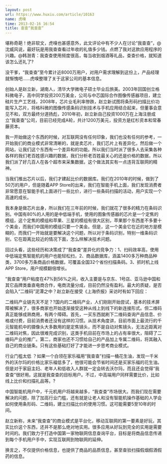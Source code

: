 ```yaml
---
layout: post
url: https://www.huxiu.com/article/10163
name: 虎嗅
time: 2013-02-16 16:54
title: 查查“我查查”
---
```

堪称奇葩！绝非软文，虎嗅也甚感意外，此文评论中有不少人在讨论“我查查”，@沈威风说，最好玩是用我查查看过年收的礼值多少钱。点燃了我对这款应用程序的兴趣。@韩澍青：我查查使用频度很高，每当收到烟酒等礼品，查查价格，就知道该怎么还礼了?

没干爹，“我查查”至今累计近8000万用户，对用户需求理解到这份上，产品经理就惭愧吧......虎嗅整理了关于这家公司的基本信息。

创始人是赵立新，湖南人，清华大学微电子硕士毕业后旅美。2003年回国创立格科微电子，高中同学投资200万美金，公司与中芯国际合作图像传感器项目，建立硅片生产工艺线，2008年，芯片业毛利率惨跌，赵立新试图将条形码扫描比价功能写入芯片，将格科微的图像传感条码识别技术与手机应用结合起来，但董事会意见不和，双方最终分道扬彪，2010年初，赵立新自己投资1000万在上海注册成立“我查查”公司，目前已经完成A轮，共计1200万美元，投资方是红杉资本和常春藤资本。

我一开始做这个东西的时候，对互联网没有任何印象，我们也没有任何的参考，一开始我们的商业模式非常清晰的，就是卖芯片，我们芯片上有差异化，然后做一个网站，让我们这个东西有一个差异和的功能。所以我们当时派了很多人去采集各种各样的我们老百姓感兴趣的数据，我们分析老百姓最关心的还是价格的数据，所以我们派了好几百人在各个超市来采集数据，这个做法其实有一点违背互联网的精神。

当我们推出芯片以后，我们才建起比价的数据库。我们在2010年的时候，做到了50万的用户，但是随着APP Store的出来，我们在智能手机上面，我们发现消费者非常愿意在智能手机上面进行一些比价，进行一些条码扫描的活动，用户实现一个高速的成长。

我本身是做芯片出身，所以我们在三年前的时候，我们就花了很多的精力在条码识别。中国有80%的人用的是中低端手机，使用的图象传感器的芯片是一个定焦的模组，这个定焦的模组和苹果、三星的模组有很大区别，苹果那个东西差不多要十个美金，而我们中国用的模组只要一个美金。但是，这一个美金它在近的地方是模糊的，而我们一开始就是要解决这个问题，所以对于条码识别，特别一维条码识别，它在距离比较近的情况下面，怎么样解决技术问题。

回过头看，这些经历和决策成了“我查查”差异化的竞争力：1、扫码效率高，使用中低端定焦智能机的用户也能轻松扫，2、商品数据库，涵盖1400多万种商品种类，3700多万条商品价格数据，可覆盖全国32个省份扫描条码。3、抓时机上线APP Store，用户规模翻倍增长。

“我查查“用户粘度在47%到56%之间，收入主要是与京东、1号店、亚马逊中国和其它品牌类垂直电商合作，电商流量分成，目前仍然没有盈利。最大的质疑，是否会陷入“二维码”泥潭之中？赵立新在接受《上海侨报》采访时有如下回应：

二维码产业链先天不足？?国内的二维码产业，人们刚刚开始尝试，基本的技术屏障被解决了，很多商家也开始逐渐接受这种从线上到线下的新连接形式。但二维码真正能够成熟商用，有两个障碍。首先，一买东西就刷下二维码查询产品信息、价格或付费，目前消费者还没有这样的习惯。从技术角度讲，目前市面上最流行的千元智能机中的摄像头大多数用的是定焦镜头，而不是自动对焦镜头，无法近距离对二维码对焦，因此很难完成识别，这类手机目前在市场上的占有率很大，阻碍了二维码产业的推广。第二，商家也还不习惯给自己的产品加上专属二维码，将其融入自己的商业链条。只有这些基础打好了才能进一步思考商业模式。

行业门槛太低 ？如果一个白领在家乐福用“我查查”扫描一桶花生油，发现一千米外的沃尔玛的价格比家乐福低多了，他很可能会节省时间还是买家乐福的花生油。但是对于家庭主妇、老年人和低收入人群就一定会转去沃尔玛，而且还会觉得“我查查”很好用。这就是我查查的目标用户。不过，中高端用户同样需要比价，比如线上比价和扫描礼品等。?

中国智能机用户中，千元机用户将越来越多，“我查查”市场很大。而我们现在需要解决的问题，除了加高行业门槛，还有就是让老人和没有智能机操作基础的人学会如何使用条形码、二维码，建立扫描比价的使用习惯。这可能需要5至10年的时间。

赵立新称，未来“我查查”的商业模式是平台化，移动互联网的第一要素是好玩，其实比价这个东西，还并不是那么绝对地实用。很多应用从好玩到完全的实用是需要时间的。我们致力于打造中国第一家物联网信息查询平台，目标是将商品信息传递到每个手机用户手中，实现互联网到物联网的延伸。

换言之，不仅提供价格信息，也提供了商品的品质信息，甚至查验扫描假烟假酒假药的信息。

